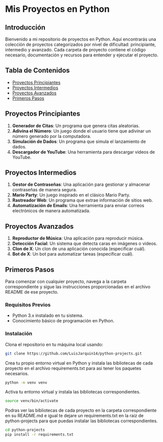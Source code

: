 # Mis Proyectos en Python

## Introducción

Bienvenido a mi repositorio de proyectos en Python. Aquí encontrarás una colección de proyectos categorizados por nivel de dificultad: principiante, intermedio y avanzado. Cada carpeta de proyecto contiene el código necesario, documentación y recursos para entender y ejecutar el proyecto.

## Tabla de Contenidos

- [Proyectos Principiantes](#proyectos-principiantes)
- [Proyectos Intermedios](#proyectos-intermedios)
- [Proyectos Avanzados](#proyectos-avanzados)
- [Primeros Pasos](#primeros-pasos)

## Proyectos Principiantes

1. **Generador de Citas**: Un programa que genera citas aleatorias.
2. **Adivina el Número**: Un juego donde el usuario tiene que adivinar un número generado por la computadora.
3. **Simulación de Dados**: Un programa que simula el lanzamiento de dados.
4. **Descargador de YouTube**: Una herramienta para descargar videos de YouTube.

## Proyectos Intermedios

1. **Gestor de Contraseñas**: Una aplicación para gestionar y almacenar contraseñas de manera segura.
2. **Mario Party**: Un juego inspirado en el clásico Mario Party.
3. **Rastreador Web**: Un programa que extrae información de sitios web.
4. **Automatización de Emails**: Una herramienta para enviar correos electrónicos de manera automatizada.

## Proyectos Avanzados

1. **Reproductor de Música**: Una aplicación para reproducir música.
2. **Detección Facial**: Un sistema que detecta caras en imágenes o videos.
3. **Clon de X**: Un clon de una aplicación conocida (especificar cuál).
4. **Bot de X**: Un bot para automatizar tareas (especificar cuál).

## Primeros Pasos

Para comenzar con cualquier proyecto, navega a la carpeta correspondiente y sigue las instrucciones proporcionadas en el archivo README de ese proyecto.

### Requisitos Previos

- Python 3.x instalado en tu sistema.
- Conocimiento básico de programación en Python.

### Instalación

Clona el repositorio en tu máquina local usando:

```bash
git clone https://github.com/LuisJarquin14/python-projects.git
```

Crea tu propio entorno virtual en Python y instala las bibliotecas de cada proyecto en el archivo requirements.txt para asi tener los paquetes necesarios.

```bash
python -m venv venv
```

Activa tu entorno virtual y instala las bibliotecas correspondientes.

```bash
source venv/bin/activate
```

Podras ver las bibliotecas de cada proyecto en la carpeta correspondiente en su README.md e igual te dejare un requirements.txt en la raiz de python-projects para que puedas instalar las bibliotecas correspondientes.

```bash
cd python-projects
pip install -r requirements.txt
```
